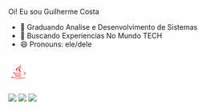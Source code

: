 Oi! Eu sou Guilherme Costa

- 🌱 Graduando Analise e Desenvolvimento de Sistemas
- 📔 Buscando Experiencias No Mundo TECH
- 😄 Pronouns: ele/dele

<div style="display: inline_block"><br>
  <img align="center" alt="Rafa-Js" height="30" width="40" src="https://raw.githubusercontent.com/devicons/devicon/master/icons/java/java-plain.svg">
</div>
  
  ##
 
<div> 
  <a href="https://w.app/GitHub" target="_blank"><img src="https://img.shields.io/badge/-WhatsApp-%23E4405F?style=for-the-badge&logo=instagram&logoColor=white" target="_blank"></a>
  <a href = "mailto:guilhermeoliveira2542@hotmail.com"><img src="https://img.shields.io/badge/-Gmail-%23333?style=for-the-badge&logo=gmail&logoColor=white" target="_blank"></a>
  <a href="https://www.linkedin.com/in/jos%C3%A9-costa-2650b332a/" target="_blank"><img src="https://img.shields.io/badge/-LinkedIn-%230077B5?style=for-the-badge&logo=linkedin&logoColor=white" target="_blank"></a> 
</div>

